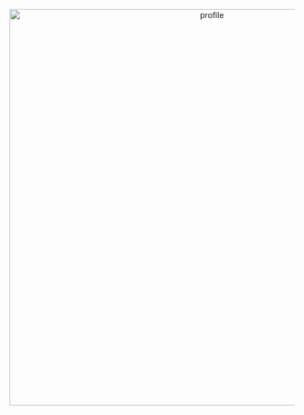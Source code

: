 
<p align="center">
  <img src="https://github.com/qkrdmstlr3/qkrdmstlr3/blob/main/images/none-face-to-face.png" alt="profile" width="700px" />
</p>
